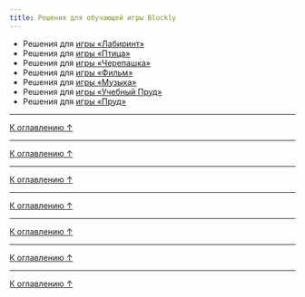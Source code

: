 ```yaml
---
title: Решения для обучающей игры Blockly 
---
```


- Решения для [игры «Лабиринт»](#maze)
- Решения для [игры «Птица»](#bird)
- Решения для [игры «Черепашка»](#turtle)
- Решения для [игры «Фильм»](#movie)
- Решения для [игры «Музыка»](#music)
- Решения для [игры «Учебный Пруд»](#pond-tutor)
- Решения для [игры «Пруд»](#pond-duck)

***

<span id="maze"></span><script src="https://gist.githubusercontent.com/a1ip/ae75bcf06fd0085e0523932971b56e91.js"></script>

[К оглавлению ↑](#)

***

<span id="bird"></span><script src="https://gist.githubusercontent.com/a1ip/953f63308c7a1aedc30fbcaa7bb62d36.js"></script>

[К оглавлению ↑](#)

***

<span id="turtle"></span><script src="https://gist.githubusercontent.com/a1ip/b7fce4f6a23e79badced8fa5ee7aa220.js"></script>

[К оглавлению ↑](#)

***

<span id="movie"></span><script src="https://gist.githubusercontent.com/a1ip/f85f4a268545c95b0608fddfc516874d.js"></script>

[К оглавлению ↑](#)

***

<span id="music"></span><script src="https://gist.githubusercontent.com/a1ip/6a8300ccd5506d17d4849667ac71b22f.js"></script>

[К оглавлению ↑](#)

***

<span id="pond-tutor"></span><script src="https://gist.githubusercontent.com/a1ip/c9b097f7197d7e28911c153732a30719.js"></script>

[К оглавлению ↑](#)

***

<span id="pond-duck"></span><script src="https://gist.githubusercontent.com/a1ip/0cd4d539857be125ff9df75c932ea0f7.js"></script>

[К оглавлению ↑](#)
